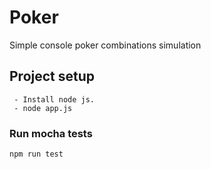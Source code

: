 # Poker
Simple console poker combinations simulation

## Project setup
```
 - Install node js.
 - node app.js
```

### Run mocha tests
```
npm run test
```
